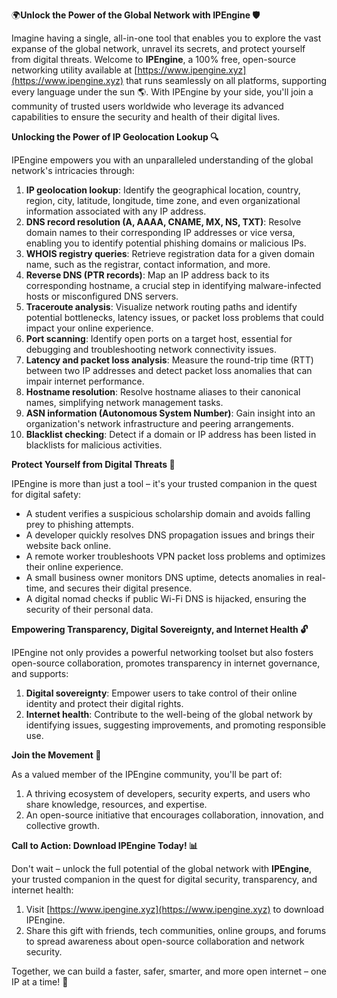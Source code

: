 🌍**Unlock the Power of the Global Network with IPEngine 🛡️**

Imagine having a single, all-in-one tool that enables you to explore the vast expanse of the global network, unravel its secrets, and protect yourself from digital threats. Welcome to **IPEngine**, a 100% free, open-source networking utility available at [https://www.ipengine.xyz](https://www.ipengine.xyz) that runs seamlessly on all platforms, supporting every language under the sun 🌎. With IPEngine by your side, you'll join a community of trusted users worldwide who leverage its advanced capabilities to ensure the security and health of their digital lives.

**Unlocking the Power of IP Geolocation Lookup 🔍**

IPEngine empowers you with an unparalleled understanding of the global network's intricacies through:

1.  **IP geolocation lookup**: Identify the geographical location, country, region, city, latitude, longitude, time zone, and even organizational information associated with any IP address.
2.  **DNS record resolution (A, AAAA, CNAME, MX, NS, TXT)**: Resolve domain names to their corresponding IP addresses or vice versa, enabling you to identify potential phishing domains or malicious IPs.
3.  **WHOIS registry queries**: Retrieve registration data for a given domain name, such as the registrar, contact information, and more.
4.  **Reverse DNS (PTR records)**: Map an IP address back to its corresponding hostname, a crucial step in identifying malware-infected hosts or misconfigured DNS servers.
5.  **Traceroute analysis**: Visualize network routing paths and identify potential bottlenecks, latency issues, or packet loss problems that could impact your online experience.
6.  **Port scanning**: Identify open ports on a target host, essential for debugging and troubleshooting network connectivity issues.
7.  **Latency and packet loss analysis**: Measure the round-trip time (RTT) between two IP addresses and detect packet loss anomalies that can impair internet performance.
8.  **Hostname resolution**: Resolve hostname aliases to their canonical names, simplifying network management tasks.
9.  **ASN information (Autonomous System Number)**: Gain insight into an organization's network infrastructure and peering arrangements.
10. **Blacklist checking**: Detect if a domain or IP address has been listed in blacklists for malicious activities.

**Protect Yourself from Digital Threats 🚀**

IPEngine is more than just a tool – it's your trusted companion in the quest for digital safety:

*   A student verifies a suspicious scholarship domain and avoids falling prey to phishing attempts.
*   A developer quickly resolves DNS propagation issues and brings their website back online.
*   A remote worker troubleshoots VPN packet loss problems and optimizes their online experience.
*   A small business owner monitors DNS uptime, detects anomalies in real-time, and secures their digital presence.
*   A digital nomad checks if public Wi-Fi DNS is hijacked, ensuring the security of their personal data.

**Empowering Transparency, Digital Sovereignty, and Internet Health 🔓**

IPEngine not only provides a powerful networking toolset but also fosters open-source collaboration, promotes transparency in internet governance, and supports:

1.  **Digital sovereignty**: Empower users to take control of their online identity and protect their digital rights.
2.  **Internet health**: Contribute to the well-being of the global network by identifying issues, suggesting improvements, and promoting responsible use.

**Join the Movement 🌟**

As a valued member of the IPEngine community, you'll be part of:

1.  A thriving ecosystem of developers, security experts, and users who share knowledge, resources, and expertise.
2.  An open-source initiative that encourages collaboration, innovation, and collective growth.

**Call to Action: Download IPEngine Today! 📊**

Don't wait – unlock the full potential of the global network with **IPEngine**, your trusted companion in the quest for digital security, transparency, and internet health:

1.  Visit [https://www.ipengine.xyz](https://www.ipengine.xyz) to download IPEngine.
2.  Share this gift with friends, tech communities, online groups, and forums to spread awareness about open-source collaboration and network security.

Together, we can build a faster, safer, smarter, and more open internet – one IP at a time! 🚀
